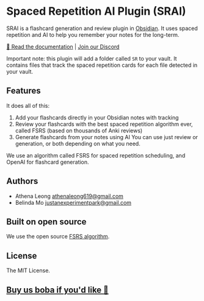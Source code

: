 # Spaced Repetition AI Plugin (SRAI)

SRAI is a flashcard generation and review plugin in [Obsidian](https://obsidian.md). It uses spaced repetition and AI to help you remember your notes for the long-term.

[🔗 Read the documentation](https://obsidian-spaced-repetition-ai.vercel.app/) | [Join our Discord](https://discord.gg/TRDrTESsK4)

Important note: this plugin will add a folder called `SR` to your vault. It contains files that track the spaced repetition cards for each file detected in your vault. 

## Features

It does all of this:

1. Add your flashcards directly in your Obsidian notes with tracking
2. Review your flashcards with the best spaced repetition algorithm ever, called FSRS (based on thousands of Anki reviews)
3. Generate flashcards from your notes using AI
You can use just review or generation, or both depending on what you need.

We use an algorithm called FSRS for spaced repetition scheduling, and OpenAI for flashcard generation.

## Authors

- Athena Leong <athenaleong619@gmail.com>
- Belinda Mo <justanexperimentpark@gmail.com>

## Built on open source

We use the open source [FSRS algorithm](https://github.com/open-spaced-repetition/ts-fsrs).

## License

The MIT License.

## [Buy us boba if you'd like 🧋](https://buymeacoffee.com/obsidianlearn)
